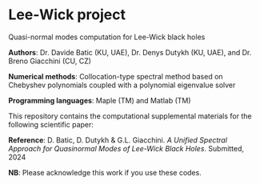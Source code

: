 # Lee-Wick project
Quasi-normal modes computation for Lee-Wick black holes

**Authors**: Dr. Davide Batic (KU, UAE), Dr. Denys Dutykh (KU, UAE), and Dr. Breno Giacchini (CU, CZ)

**Numerical methods**: Collocation-type spectral method based on Chebyshev polynomials coupled with a polynomial eigenvalue solver

**Programming languages**: Maple (TM) and Matlab (TM)

This repository contains the computational supplemental materials for the following scientific paper:

**Reference**: D. Batic, D. Dutykh & G.L. Giacchini. *A Unified Spectral Approach for Quasinormal Modes of Lee-Wick Black Holes*. Submitted, 2024

**NB**: Please acknowledge this work if you use these codes.
